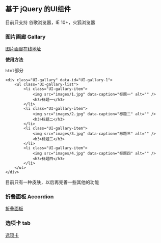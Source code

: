 

## 基于 jQuery 的UI组件

目前只支持 谷歌浏览器，IE 10+，火狐浏览器

### 图片画廊 Gallary

[图片画廊在线地址](http://cherishlyf.github.io/UI/demo/gallary/)

**使用方法**

`html`部分

    <div class="UI-gallary" data-id="UI-gallary-1">
        <ul class="UI-gallary-list">
            <li class="UI-gallary-item">
                <img src="images/1.jpg" data-caption="标题一" alt="" />
                <h3>标题一</h3>
            </li>
            <li class="UI-gallary-item">
                <img src="images/2.jpg" data-caption="标题二" alt="" />
                <h3>标题二</h3>
            </li>
            <li class="UI-gallary-item">
                <img src="images/3.jpg" data-caption="标题三" alt="" />
                <h3>标题三</h3>
            </li>
            <li class="UI-gallary-item">
                <img src="images/4.jpg" data-caption="标题四" alt="" />
                <h3>标题四</h3>
            </li>
        </ul>
    </div>

目前只有一种皮肤，以后再完善一些其他的功能

### 折叠面板 Accordion

[折叠面板](http://cherishlyf.github.io/UI/demo/accordion/)

### 选项卡 tab

[选项卡](http://cherishlyf.github.io/UI/demo/tab/)


